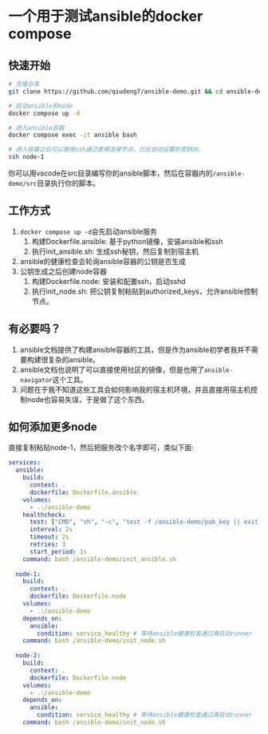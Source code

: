 # 一个用于测试ansible的docker compose

## 快速开始
```bash
# 克隆仓库
git clone https://github.com/qiudeng7/ansible-demo.git && cd ansible-demo

# 启动ansible和node
docker compose up -d

# 进入ansible容器
docker compose exec -it ansible bash

# 进入容器之后可以使用ssh通过直接连接节点，已经自动设置好密钥对。 
ssh node-1
```

你可以用vscode在src目录编写你的ansible脚本，然后在容器内的`/ansible-demo/src`目录执行你的脚本。

## 工作方式
1. `docker compose up -d`会先启动ansible服务
   1. 构建Dockerfile.ansible: 基于python镜像，安装ansible和ssh
   2. 执行init_ansible.sh: 生成ssh秘钥，然后复制到宿主机
2. ansible的健康检查会轮询ansible容器的公钥是否生成
3. 公钥生成之后创建node容器
   1. 构建Dockerfile.node: 安装和配置ssh，启动sshd
   2. 执行init_node.sh: 把公钥复制粘贴到authorized_keys，允许ansible控制节点。

## 有必要吗？
1. ansible文档提供了构建ansible容器的工具，但是作为ansible初学者我并不需要构建很复杂的ansible。
2. ansible文档也说明了可以直接使用社区的镜像，但是也用了`ansible-navigator`这个工具。
3. 问题在于我不知道这些工具会如何影响我的宿主机环境，并且直接用宿主机控制node也容易失误，于是做了这个东西。

## 如何添加更多node
直接复制粘贴node-1，然后把服务改个名字即可，类似下面:
```yaml 
services:
  ansible:
    build:
      context: .
      dockerfile: Dockerfile.ansible
    volumes:
      - .:/ansible-demo
    healthcheck:
      test: ["CMD", "sh", "-c", "test -f /ansible-demo/pub_key || exit 1"]
      interval: 2s
      timeout: 2s
      retries: 3
      start_period: 1s
    command: bash /ansible-demo/init_ansible.sh
  
  node-1:
    build:
      context: .
      dockerfile: Dockerfile.node
    volumes:
      - .:/ansible-demo
    depends_on: 
      ansible:
        condition: service_healthy # 等待ansible健康检查通过再启动runner
    command: bash /ansible-demo/init_node.sh
  
  node-2:
    build:
      context: .
      dockerfile: Dockerfile.node
    volumes:
      - .:/ansible-demo
    depends_on: 
      ansible:
        condition: service_healthy # 等待ansible健康检查通过再启动runner
    command: bash /ansible-demo/init_node.sh
```